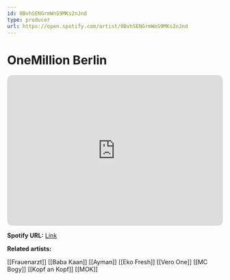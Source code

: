 ```yaml
---
id: 0BvhSENGrmWnS9MKs2nJnd
type: producer
url: https://open.spotify.com/artist/0BvhSENGrmWnS9MKs2nJnd
---
```

# OneMillion Berlin

<iframe style="border-radius:12px" src="https://open.spotify.com/embed/artist/0BvhSENGrmWnS9MKs2nJnd" width="100%" height="352" frameBorder="0" allowfullscreen="" allow="autoplay; clipboard-write; encrypted-media; fullscreen; picture-in-picture" loading="lazy"></iframe>

**Spotify URL:** [Link](https://open.spotify.com/artist/0BvhSENGrmWnS9MKs2nJnd)

**Related artists:**

[[Frauenarzt]]
[[Baba Kaan]]
[[Ayman]]
[[Eko Fresh]]
[[Vero One]]
[[MC Bogy]]
[[Kopf an Kopf]]
[[MOK]]
